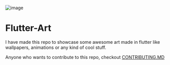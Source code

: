 ![image](https://user-images.githubusercontent.com/58077762/135256392-932c02ec-1086-44e9-b4dc-46b5ce5e90dc.png)

# Flutter-Art

I have made this repo to showcase some awesome art made in flutter like wallpapers, animations or any kind of cool stuff.

Anyone who wants to contribute to this repo, checkout [CONTRIBUTING.MD](https://github.com/yashpaneliya/Flutter-Art/blob/master/CONTRIBUTING.md)
